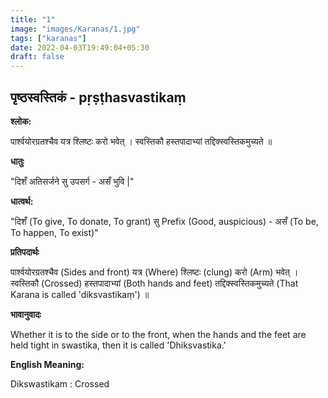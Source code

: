 ```yaml
---
title: "1"
image: "images/Karanas/1.jpg"
tags: ["karanas"]
date: 2022-04-03T19:49:04+05:30
draft: false
---
```


## पृष्ठस्वस्तिकं - pṛṣṭhasvastikaṃ

**श्लोक:**


पार्श्वयोरग्रतश्चैव यत्र श्लिष्टः करो भवेत् । स्वस्तिकौ हस्तपादाभ्यां तद्दिक्स्वस्तिकमुच्यते ॥

**धातुः**


"दिशँ अतिसर्जने
सु उपसर्ग - असँ भुवि |"

**धात्वर्थ:**

"दिशँ (To give, To donate, To grant)
सु Prefix (Good, auspicious) - असँ (To be, To happen, To exist)"


**प्रतिपदार्थः**

पार्श्वयोरग्रतश्चैव (Sides and front) यत्र (Where) श्लिष्टः (clung) करो (Arm) भवेत् । स्वस्तिकौ (Crossed) हस्तपादाभ्यां (Both hands and feet) तद्दिक्स्वस्तिकमुच्यते (That Karana is called 'diksvastikaṃ') ॥


**भावानुवादः**

Whether it is to the side or to the front, when the hands and the feet are held tight in swastika, then it is called 'Dhiksvastika.'


**English Meaning:**


Dikswastikam : Crossed
